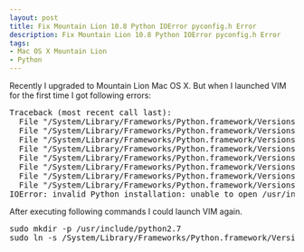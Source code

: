 ```yaml
---
layout: post
title: Fix Mountain Lion 10.8 Python IOError pyconfig.h Error
description: Fix Mountain Lion 10.8 Python IOError pyconfig.h Error
tags:
- Mac OS X Mountain Lion
- Python
---
```

Recently I upgraded to Mountain Lion Mac OS X. But when I launched VIM for the first time I got following errors:
<pre>Traceback (most recent call last):
  File "/System/Library/Frameworks/Python.framework/Versions/2.7/lib/python2.7/site.py", line 565, in 
  File "/System/Library/Frameworks/Python.framework/Versions/2.7/lib/python2.7/site.py", line 547, in main
  File "/System/Library/Frameworks/Python.framework/Versions/2.7/lib/python2.7/site.py", line 278, in addusersitepackages
  File "/System/Library/Frameworks/Python.framework/Versions/2.7/lib/python2.7/site.py", line 253, in getusersitepackages
  File "/System/Library/Frameworks/Python.framework/Versions/2.7/lib/python2.7/site.py", line 243, in getuserbase
  File "/System/Library/Frameworks/Python.framework/Versions/2.7/lib/python2.7/sysconfig.py", line 523, in get_config_var
  File "/System/Library/Frameworks/Python.framework/Versions/2.7/lib/python2.7/sysconfig.py", line 419, in get_config_vars
  File "/System/Library/Frameworks/Python.framework/Versions/2.7/lib/python2.7/sysconfig.py", line 298, in _init_posix
IOError: invalid Python installation: unable to open /usr/include/python2.7/pyconfig.h (No such file or directory)</pre>

<p>After executing following commands I could launch VIM again.</p>

<pre>sudo mkdir -p /usr/include/python2.7
sudo ln -s /System/Library/Frameworks/Python.framework/Versions/Current/include/python2.7/pyconfig.h /usr/include/python2.7/pyconfig.h</pre>
